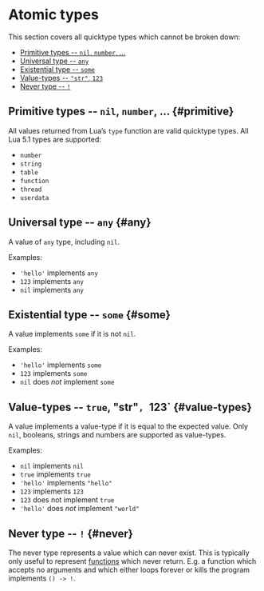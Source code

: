 # Atomic types

This section covers all quicktype types which cannot be broken down:

- [Primitive types -- `nil`, `number`, ...](#primitive)
- [Universal type -- `any`](#any)
- [Existential type -- `some`](#some)
- [Value-types -- `"str"`, `123`](#value-types)
- [Never type -- `!`](#never)

## Primitive types -- `nil`, `number`, ... {#primitive}

All values returned from Lua’s `type` function are valid quicktype types.
All Lua 5.1 types are supported:

- `number`
- `string`
- `table`
- `function`
- `thread`
- `userdata`

## Universal type -- `any` {#any}

A value of `any` type, including `nil`.

Examples:

- `'hello'` implements `any`
- `123` implements `any`
- `nil` implements `any`

## Existential type -- `some` {#some}

A value implements `some` if it is not `nil`.

Examples:

- `'hello'` implements `some`
- `123` implements `some`
- `nil` does _not_ implement `some`

## Value-types -- `true`, "str"`, `123` {#value-types}

A value implements a value-type if it is equal to the expected value.
Only `nil`, booleans, strings and numbers are supported as value-types.

Examples:

- `nil` implements `nil`
- `true` implements `true`
- `'hello'` implements `"hello"`
- `123` implements `123`
- `123` does not implement `true`
- `'hello'` does _not_ implement `"world"`

## Never type -- `!` {#never}

The never type represents a value which can never exist.
This is typically only useful to represent [functions][functions] which never return.
E.g. a function which accepts no arguments and which either loops forever or kills the program implements `() -> !`.

[functions]: ./composite-types.md#functions-and-methods
